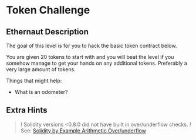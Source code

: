 # Token Challenge

## Ethernaut Description

The goal of this level is for you to hack the basic token contract below.

You are given 20 tokens to start with and you will beat the level if you somehow manage to get your hands on any additional tokens. Preferably a very large amount of tokens.

Things that might help:
- What is an odometer?

## Extra Hints
>! Solidity versions <0.8.0 did not have built in over/underflow checks.
>! See: [Solidity by Example Arithmetic Over/underflow](https://solidity-by-example.org/hacks/overflow/)
